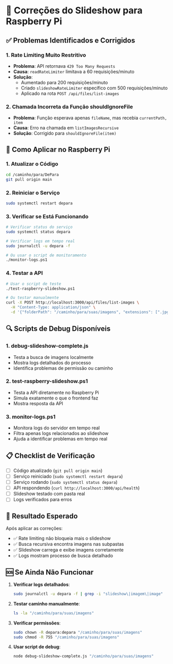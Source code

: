 # 🍓 Correções do Slideshow para Raspberry Pi

## ✅ Problemas Identificados e Corrigidos

### 1. **Rate Limiting Muito Restritivo**
- **Problema**: API retornava `429 Too Many Requests`
- **Causa**: `readRateLimiter` limitava a 60 requisições/minuto
- **Solução**: 
  - Aumentado para 200 requisições/minuto
  - Criado `slideshowRateLimiter` específico com 500 requisições/minuto
  - Aplicado na rota `POST /api/files/list-images`

### 2. **Chamada Incorreta da Função shouldIgnoreFile**
- **Problema**: Função esperava apenas `fileName`, mas recebia `currentPath, item`
- **Causa**: Erro na chamada em `listImagesRecursive`
- **Solução**: Corrigido para `shouldIgnoreFile(item)`

## 🚀 Como Aplicar no Raspberry Pi

### 1. **Atualizar o Código**
```bash
cd /caminho/para/DePara
git pull origin main
```

### 2. **Reiniciar o Serviço**
```bash
sudo systemctl restart depara
```

### 3. **Verificar se Está Funcionando**
```bash
# Verificar status do serviço
sudo systemctl status depara

# Verificar logs em tempo real
sudo journalctl -u depara -f

# Ou usar o script de monitoramento
./monitor-logs.ps1
```

### 4. **Testar a API**
```bash
# Usar o script de teste
./test-raspberry-slideshow.ps1

# Ou testar manualmente
curl -X POST http://localhost:3000/api/files/list-images \
  -H "Content-Type: application/json" \
  -d '{"folderPath": "/caminho/para/suas/imagens", "extensions": [".jpg", ".jpeg", ".png", ".gif", ".bmp"], "recursive": true}'
```

## 🔍 Scripts de Debug Disponíveis

### 1. **debug-slideshow-complete.js**
- Testa a busca de imagens localmente
- Mostra logs detalhados do processo
- Identifica problemas de permissão ou caminho

### 2. **test-raspberry-slideshow.ps1**
- Testa a API diretamente no Raspberry Pi
- Simula exatamente o que o frontend faz
- Mostra resposta da API

### 3. **monitor-logs.ps1**
- Monitora logs do servidor em tempo real
- Filtra apenas logs relacionados ao slideshow
- Ajuda a identificar problemas em tempo real

## 📋 Checklist de Verificação

- [ ] Código atualizado (`git pull origin main`)
- [ ] Serviço reiniciado (`sudo systemctl restart depara`)
- [ ] Serviço rodando (`sudo systemctl status depara`)
- [ ] API respondendo (`curl http://localhost:3000/api/health`)
- [ ] Slideshow testado com pasta real
- [ ] Logs verificados para erros

## 🎯 Resultado Esperado

Após aplicar as correções:
- ✅ Rate limiting não bloqueia mais o slideshow
- ✅ Busca recursiva encontra imagens nas subpastas
- ✅ Slideshow carrega e exibe imagens corretamente
- ✅ Logs mostram processo de busca detalhado

## 🆘 Se Ainda Não Funcionar

1. **Verificar logs detalhados**:
   ```bash
   sudo journalctl -u depara -f | grep -i "slideshow\|imagem\|image"
   ```

2. **Testar caminho manualmente**:
   ```bash
   ls -la "/caminho/para/suas/imagens"
   ```

3. **Verificar permissões**:
   ```bash
   sudo chown -R depara:depara "/caminho/para/suas/imagens"
   sudo chmod -R 755 "/caminho/para/suas/imagens"
   ```

4. **Usar script de debug**:
   ```bash
   node debug-slideshow-complete.js "/caminho/para/suas/imagens"
   ```
